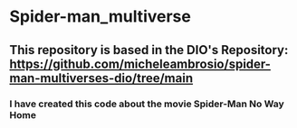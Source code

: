 # Spider-man_multiverse
## This repository is based in the DIO's Repository:  https://github.com/micheleambrosio/spider-man-multiverses-dio/tree/main
### I have created this code about the movie Spider-Man No Way Home
